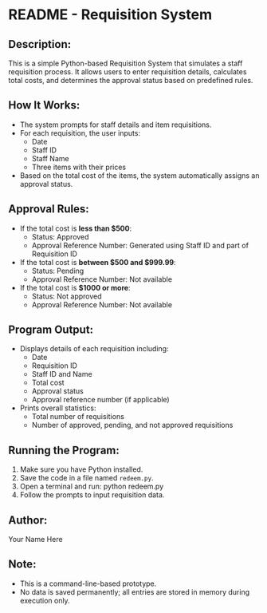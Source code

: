 README - Requisition System
============================

Description:
------------
This is a simple Python-based Requisition System that simulates a staff requisition process. 
It allows users to enter requisition details, calculates total costs, and determines the 
approval status based on predefined rules.

How It Works:
-------------
- The system prompts for staff details and item requisitions.
- For each requisition, the user inputs:
  - Date
  - Staff ID
  - Staff Name
  - Three items with their prices
- Based on the total cost of the items, the system automatically assigns an approval status.

Approval Rules:
---------------
- If the total cost is **less than $500**:
  - Status: Approved
  - Approval Reference Number: Generated using Staff ID and part of Requisition ID
- If the total cost is **between $500 and $999.99**:
  - Status: Pending
  - Approval Reference Number: Not available
- If the total cost is **$1000 or more**:
  - Status: Not approved
  - Approval Reference Number: Not available

Program Output:
---------------
- Displays details of each requisition including:
  - Date
  - Requisition ID
  - Staff ID and Name
  - Total cost
  - Approval status
  - Approval reference number (if applicable)
- Prints overall statistics:
  - Total number of requisitions
  - Number of approved, pending, and not approved requisitions

Running the Program:
--------------------
1. Make sure you have Python installed.
2. Save the code in a file named `redeem.py`.
3. Open a terminal and run:
   python redeem.py
4. Follow the prompts to input requisition data.

Author:
-------
Your Name Here

Note:
-----
- This is a command-line-based prototype.
- No data is saved permanently; all entries are stored in memory during execution only.

